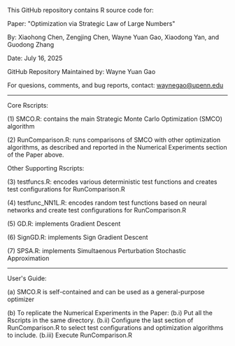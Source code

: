 This GitHub repository contains R source code for:
 
Paper: "Optimization via Strategic Law of Large Numbers"

By: Xiaohong Chen, Zengjing Chen, Wayne Yuan Gao, Xiaodong Yan, and Guodong Zhang 

Date: July 16, 2025

GitHub Repository Maintained by: Wayne Yuan Gao

For quesions, comments, and bug reports, contact: waynegao@upenn.edu


--------------------------------------------------------------------------
Core Rscripts:

(1) SMCO.R: contains the main Strategic Monte Carlo Optimization (SMCO) algorithm

(2) RunComparison.R: runs comparisons of SMCO with other optimization algorithms, as described and reported in the Numerical Experiments section of the Paper above.

Other Supporting Rscripts:

(3) testfuncs.R: encodes various deterministic test functions and creates test configurations for RunComparison.R

(4) testfunc_NN1L.R: encodes random test functions based on neural networks and create test configurations for RunComparison.R

(5) GD.R: implements Gradient Descent

(6) SignGD.R: implements Sign Gradient Descent

(7) SPSA.R: implements Simultaenous Perturbation Stochastic Approximation

--------------------------------------------------------------------------
User's Guide:

(a) SMCO.R is self-contained and can be used as a general-purpose optimizer

(b) To replicate the Numerical Experiments in the Paper:
	(b.i) Put all the Rscripts in the same directory.
	(b.ii) Configure the last section of RunComparison.R to select test configurations and optimization algorithms to include.
	(b.iii) Execute RunComparison.R
